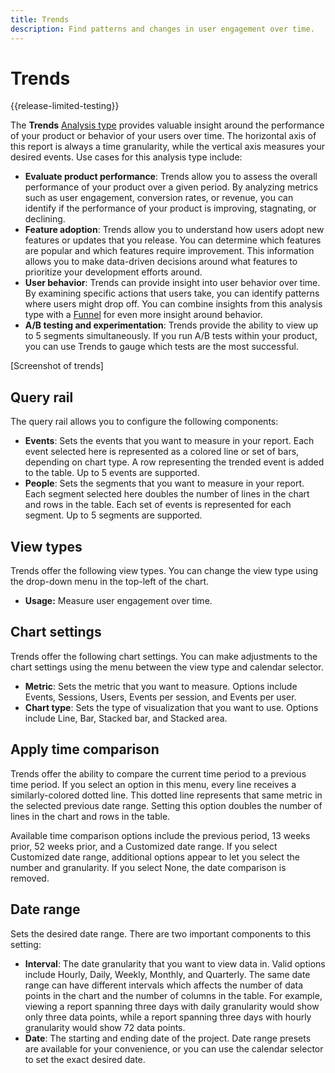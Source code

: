 ```yaml
---
title: Trends
description: Find patterns and changes in user engagement over time.
---
```

# Trends

{{release-limited-testing}}

The **Trends** [Analysis type](overview.md) provides valuable insight around the performance of your product or behavior of your users over time. The horizontal axis of this report is always a time granularity, while the vertical axis measures your desired events. Use cases for this analysis type include:

* **Evaluate product performance**: Trends allow you to assess the overall performance of your product over a given period. By analyzing metrics such as user engagement, conversion rates, or revenue, you can identify if the performance of your product is improving, stagnating, or declining.
* **Feature adoption**: Trends allow you to understand how users adopt new features or updates that you release. You can determine which features are popular and which features require improvement. This information allows you to make data-driven decisions around what features to prioritize your development efforts around.
* **User behavior**: Trends can provide insight into user behavior over time. By examining specific actions that users take, you can identify patterns where users might drop off. You can combine insights from this analysis type with a [Funnel](funnel.md) for even more insight around behavior.
* **A/B testing and experimentation**: Trends provide the ability to view up to 5 segments simultaneously. If you run A/B tests within your product, you can use Trends to gauge which tests are the most successful.

[Screenshot of trends]

## Query rail

The query rail allows you to configure the following components:

* **Events**: Sets the events that you want to measure in your report. Each event selected here is represented as a colored line or set of bars, depending on chart type. A row representing the trended event is added to the table. Up to 5 events are supported.
* **People**: Sets the segments that you want to measure in your report. Each segment selected here doubles the number of lines in the chart and rows in the table. Each set of events is represented for each segment. Up to 5 segments are supported.

## View types

Trends offer the following view types. You can change the view type using the drop-down menu in the top-left of the chart.

* **Usage:** Measure user engagement over time.

## Chart settings

Trends offer the following chart settings. You can make adjustments to the chart settings using the menu between the view type and calendar selector.

* **Metric**: Sets the metric that you want to measure. Options include Events, Sessions, Users, Events per session, and Events per user.
* **Chart type**: Sets the type of visualization that you want to use. Options include Line, Bar, Stacked bar, and Stacked area.

## Apply time comparison

Trends offer the ability to compare the current time period to a previous time period. If you select an option in this menu, every line receives a similarly-colored dotted line. This dotted line represents that same metric in the selected previous date range. Setting this option doubles the number of lines in the chart and rows in the table.

Available time comparison options include the previous period, 13 weeks prior, 52 weeks prior, and a Customized date range. If you select Customized date range, additional options appear to let you select the number and granularity. If you select None, the date comparison is removed.

## Date range

Sets the desired date range. There are two important components to this setting:

* **Interval**: The date granularity that you want to view data in. Valid options include Hourly, Daily, Weekly, Monthly, and Quarterly. The same date range can have different intervals which affects the number of data points in the chart and the number of columns in the table. For example, viewing a report spanning three days with daily granularity would show only three data points, while a report spanning three days with hourly granularity would show 72 data points.
* **Date**: The starting and ending date of the project. Date range presets are available for your convenience, or you can use the calendar selector to set the exact desired date.
